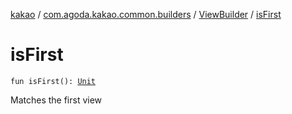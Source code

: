 [kakao](../../index.md) / [com.agoda.kakao.common.builders](../index.md) / [ViewBuilder](index.md) / [isFirst](./is-first.md)

# isFirst

`fun isFirst(): `[`Unit`](https://kotlinlang.org/api/latest/jvm/stdlib/kotlin/-unit/index.html)

Matches the first view

